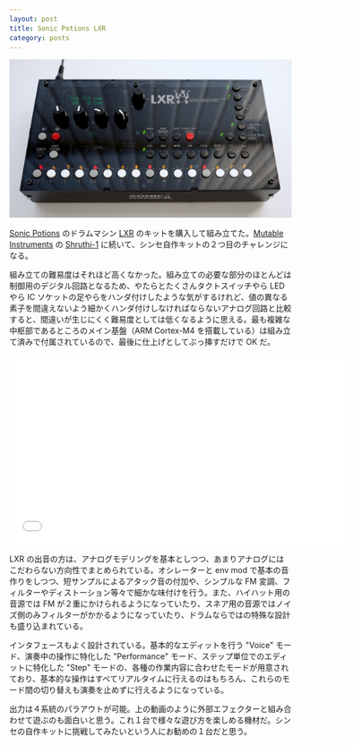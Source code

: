 ```yaml
---
layout: post
title: Sonic Potions LXR
category: posts
---
```


![LXR](/images/2013-10-31-1.jpg)

[Sonic Potions](http://www.sonic-potions.com) のドラムマシン [LXR](http://www.sonic-potions.com/lxr) のキットを購入して組み立てた。[Mutable Instruments](http://mutable-instruments.net) の [Shruthi-1](http://mutable-instruments.net/shruthi1) に続いて、シンセ自作キットの２つ目のチャレンジになる。

組み立ての難易度はそれほど高くなかった。組み立ての必要な部分のほとんどは制御用のデジタル回路となるため、やたらとたくさんタクトスイッチやら LED やら IC ソケットの足やらをハンダ付けしたような気がするけれど、値の異なる素子を間違えないよう細かくハンダ付けしなければならないアナログ回路と比較すると、間違いが生じにくく難易度としては低くなるように思える。最も複雑な中枢部であるところのメイン基盤（ARM Cortex-M4 を搭載している）は組み立て済みで付属されているので、最後に仕上げとしてぶっ挿すだけで OK だ。

<div class="videoframe"><iframe src="//player.vimeo.com/video/77891588" width="600" height="337" frameborder="0" webkitallowfullscreen mozallowfullscreen allowfullscreen></iframe></div>

LXR の出音の方は、アナログモデリングを基本としつつ、あまりアナログにはこだわらない方向性でまとめられている。オシレーターと env mod で基本の音作りをしつつ、短サンプルによるアタック音の付加や、シンプルな FM 変調、フィルターやディストーション等々で細かな味付けを行う。また、ハイハット用の音源では FM が２重にかけられるようになっていたり、スネア用の音源ではノイズ側のみフィルターがかかるようになっていたり、ドラムならではの特殊な設計も盛り込まれている。

インタフェースもよく設計されている。基本的なエディットを行う "Voice" モード、演奏中の操作に特化した "Performance" モード、ステップ単位でのエディットに特化した "Step" モードの、各種の作業内容に合わせたモードが用意されており、基本的な操作はすべてリアルタイムに行えるのはもちろん、これらのモード間の切り替えも演奏を止めずに行えるようになっている。

出力は４系統のパラアウトが可能。上の動画のように外部エフェクターと組み合わせて遊ぶのも面白いと思う。これ１台で様々な遊び方を楽しめる機材だ。シンセの自作キットに挑戦してみたいという人にお勧めの１台だと思う。

